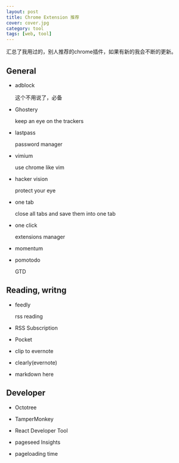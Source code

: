 ```yaml
---
layout: post
title: Chrome Extension 推荐
cover: cover.jpg
category: tool
tags: [web, tool]
---
```


汇总了我用过的，别人推荐的chrome插件，如果有新的我会不断的更新。

## General

- adblock

    这个不用说了，必备

- Ghostery

    keep an eye on the trackers

- lastpass

    password manager

- vimium

    use chrome like vim

- hacker vision

    protect your eye

- one tab

    close all tabs and save them into one tab

- one click

    extensions manager

- momentum

- pomotodo

    GTD

## Reading, writng

- feedly

    rss reading

- RSS Subscription

- Pocket

- clip to evernote

- clearly(evernote)

- markdown here

## Developer

- Octotree

- TamperMonkey

- React Developer Tool

- pageseed Insights

- pageloading time
